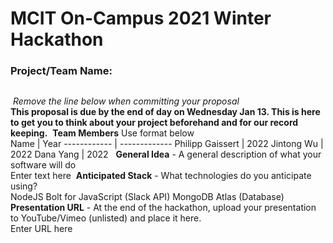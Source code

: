 # MCIT On-Campus 2021 Winter Hackathon  
### Project/Team Name:
##  
​
*Remove the line below when committing your proposal*  
**This proposal is due by the end of day on Wednesday Jan 13. This is here to get you to think about your project beforehand and for our record keeping.**
​
**Team Members**  Use format below  
Name | Year
------------ | -------------
Philipp Gaissert | 2022
Jintong Wu | 2022
Dana Yang | 2022
​
​
**General Idea**  - A general description of what your software will do  
Enter text here
​
**Anticipated Stack** - What technologies do you anticipate using?  
NodeJS
Bolt for JavaScript (Slack API)
MongoDB Atlas (Database)
​
**Presentation URL** - At the end of the hackathon, upload your presentation to YouTube/Vimeo (unlisted) and place it here.  
Enter URL here
